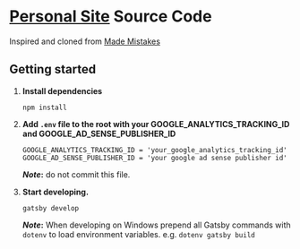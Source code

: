 # [Personal Site](https://prabinpoudel.com.np) Source Code

Inspired and cloned from [Made Mistakes](https://github.com/mmistakes/made-mistakes-gatsby/tree/master/src)

## Getting started

1. **Install dependencies**

   ```shell
   npm install
   ```

2. **Add `.env` file to the root with your GOOGLE_ANALYTICS_TRACKING_ID and GOOGLE_AD_SENSE_PUBLISHER_ID**

   ```env file
   GOOGLE_ANALYTICS_TRACKING_ID = 'your_google_analytics_tracking_id'
   GOOGLE_AD_SENSE_PUBLISHER_ID = 'your google ad sense publisher id'
   ```

   **_Note_:** do not commit this file.

3. **Start developing.**

   ```shell
   gatsby develop
   ```

   **_Note_:** When developing on Windows prepend all Gatsby commands with `dotenv` to load environment variables. e.g. `dotenv gatsby build`
